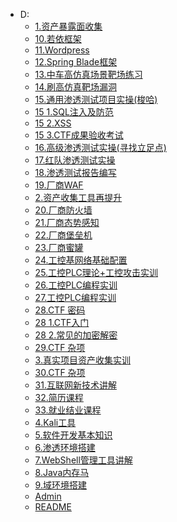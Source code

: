 
- D:
  - [1.资产暴露面收集](2.中车笔记\1.资产暴露面收集\1.资产暴露面收集.md)
  - [10.若依框架](2.中车笔记\10.若依框架\10.若依框架.md)
  - [11.Wordpress](2.中车笔记\11.Wordpress\11.Wordpress.md)
  - [12.Spring Blade框架](2.中车笔记\12.spring-blade框架\12.spring-blade框架.md)
  - [13.中车高仿真场景靶场练习](2.中车笔记\13.中车高仿真场景靶场练习\13.中车高仿真场景靶场练习.md)
  - [14.刷高仿真靶场漏洞](2.中车笔记\14.刷高仿真靶场漏洞\14.刷高仿真靶场漏洞.md)
  - [15.通用渗透测试项目实操(梭哈)](2.中车笔记\15.通用渗透测试项目实操(梭哈)\15.通用渗透测试项目实操(梭哈).md)
  - [15 1.SQL注入及防范](2.中车笔记\15.通用渗透测试项目实操(梭哈)\15_1.SQL注入及防范.md)
  - [15 2.XSS](2.中车笔记\15.通用渗透测试项目实操(梭哈)\15_2.XSS.md)
  - [15 3.CTF成果验收考试](2.中车笔记\15.通用渗透测试项目实操(梭哈)\15_3.CTF成果验收考试.md)
  - [16.高级渗透测试实操(寻找立足点)](2.中车笔记\16.高级渗透测试实操(寻找立足点)\16.高级渗透测试实操(寻找立足点).md)
  - [17.红队渗透测试实操](2.中车笔记\17.红队渗透测试实操\17.红队渗透测试实操.md)
  - [18.渗透测试报告编写](2.中车笔记\18.渗透测试报告编写\18.渗透测试报告编写.md)
  - [19.厂商WAF](2.中车笔记\19.厂商WAF\19.厂商WAF.md)
  - [2.资产收集工具再提升](2.中车笔记\2.资产收集工具再提升\2.资产收集工具再提升.md)
  - [20.厂商防火墙](2.中车笔记\20.厂商防火墙\20.厂商防火墙.md)
  - [21.厂商态势感知](2.中车笔记\21.厂商态势感知\21.厂商态势感知.md)
  - [22.厂商堡垒机](2.中车笔记\22.厂商堡垒机\22.厂商堡垒机.md)
  - [23.厂商蜜罐](2.中车笔记\23.厂商蜜罐\23.厂商蜜罐.md)
  - [24.工控基网络基础配置](2.中车笔记\24.工控基网络基础配置\24.工控基网络基础配置.md)
  - [25.工控PLC理论+工控攻击实训](2.中车笔记\25.工控PLC理论+工控攻击实训\25.工控PLC理论+工控攻击实训.md)
  - [26.工控PLC编程实训](2.中车笔记\26.工控PLC编程实训\26.工控PLC编程实训.md)
  - [27.工控PLC编程实训](2.中车笔记\27.工控PLC编程实训\27.工控PLC编程实训.md)
  - [28.CTF 密码](2.中车笔记\28.CTF-密码\28.CTF-密码.md)
  - [28 1.CTF入门](2.中车笔记\28.CTF-密码\28_1.CTF入门.md)
  - [28 2.常见的加密解密](2.中车笔记\28.CTF-密码\28_2.常见的加密解密.md)
  - [29.CTF 杂项](2.中车笔记\29.CTF-杂项\29.CTF-杂项.md)
  - [3.真实项目资产收集实训](2.中车笔记\3.真实项目资产收集实训\3.真实项目资产收集实训.md)
  - [30.CTF 杂项](2.中车笔记\30.CTF-杂项\30.CTF-杂项.md)
  - [31.互联网新技术讲解](2.中车笔记\31.互联网新技术讲解\31.互联网新技术讲解.md)
  - [32.简历课程](2.中车笔记\32.简历课程\32.简历课程.md)
  - [33.就业结业课程](2.中车笔记\33.就业结业课程\33.就业结业课程.md)
  - [4.Kali工具](2.中车笔记\4.kali工具\4.kali工具.md)
  - [5.软件开发基本知识](2.中车笔记\5.软件开发基本知识\5.软件开发基本知识.md)
  - [6.渗透环境搭建](2.中车笔记\6.渗透环境搭建\6.渗透环境搭建.md)
  - [7.WebShell管理工具讲解](2.中车笔记\7.WebShell管理工具讲解\7.WebShell管理工具讲解.md)
  - [8.Java内存马](2.中车笔记\8.Java内存马\8.Java内存马.md)
  - [9.域环境搭建](2.中车笔记\9.域环境搭建\9.域环境搭建.md)
  - [Admin](admin.md)
  - [README](README.md)
